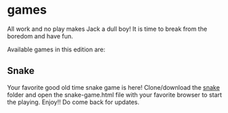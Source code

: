 # games
All work and no play makes Jack a dull boy! It is time to break from the boredom and have fun.

Available games in this edition are:

## Snake

Your favorite good old time snake game is here! Clone/download the [snake](github.com/williamagyapong/games/snake) folder and open the snake-game.html file with your favorite browser to start the playing. Enjoy!! Do come back for updates.
